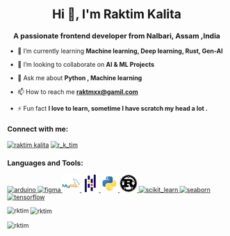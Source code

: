 <h1 align="center">Hi 👋, I'm Raktim Kalita</h1>
<h3 align="center">A passionate frontend developer from Nalbari, Assam ,India</h3>

- 🌱 I’m currently learning **Machine learning, Deep learning, Rust, Gen-AI**

- 👯 I’m looking to collaborate on **AI & ML Projects**

- 💬 Ask me about **Python , Machine learning**

- 📫 How to reach me **raktmxx@gamil.com**

- ⚡ Fun fact **I love to learn, sometime I have scratch my head a lot .**

<h3 align="left">Connect with me:</h3>
<p align="left">
<a href="https://linkedin.com/in/raktim kalita" target="blank"><img align="center" src="https://raw.githubusercontent.com/rahuldkjain/github-profile-readme-generator/master/src/images/icons/Social/linked-in-alt.svg" alt="raktim kalita" height="30" width="40" /></a>
<a href="https://instagram.com/r_k_tim" target="blank"><img align="center" src="https://raw.githubusercontent.com/rahuldkjain/github-profile-readme-generator/master/src/images/icons/Social/instagram.svg" alt="r_k_tim" height="30" width="40" /></a>
</p>

<h3 align="left">Languages and Tools:</h3>
<p align="left"> <a href="https://www.arduino.cc/" target="_blank" rel="noreferrer"> <img src="https://cdn.worldvectorlogo.com/logos/arduino-1.svg" alt="arduino" width="40" height="40"/> </a> <a href="https://www.figma.com/" target="_blank" rel="noreferrer"> <img src="https://www.vectorlogo.zone/logos/figma/figma-icon.svg" alt="figma" width="40" height="40"/> </a> <a href="https://www.mysql.com/" target="_blank" rel="noreferrer"> <img src="https://raw.githubusercontent.com/devicons/devicon/master/icons/mysql/mysql-original-wordmark.svg" alt="mysql" width="40" height="40"/> </a> <a href="https://pandas.pydata.org/" target="_blank" rel="noreferrer"> <img src="https://raw.githubusercontent.com/devicons/devicon/2ae2a900d2f041da66e950e4d48052658d850630/icons/pandas/pandas-original.svg" alt="pandas" width="40" height="40"/> </a> <a href="https://www.python.org" target="_blank" rel="noreferrer"> <img src="https://raw.githubusercontent.com/devicons/devicon/master/icons/python/python-original.svg" alt="python" width="40" height="40"/> </a> <a href="https://www.rust-lang.org" target="_blank" rel="noreferrer"> <img src="https://raw.githubusercontent.com/devicons/devicon/master/icons/rust/rust-plain.svg" alt="rust" width="40" height="40"/> </a> <a href="https://scikit-learn.org/" target="_blank" rel="noreferrer"> <img src="https://upload.wikimedia.org/wikipedia/commons/0/05/Scikit_learn_logo_small.svg" alt="scikit_learn" width="40" height="40"/> </a> <a href="https://seaborn.pydata.org/" target="_blank" rel="noreferrer"> <img src="https://seaborn.pydata.org/_images/logo-mark-lightbg.svg" alt="seaborn" width="40" height="40"/> </a> <a href="https://www.tensorflow.org" target="_blank" rel="noreferrer"> <img src="https://www.vectorlogo.zone/logos/tensorflow/tensorflow-icon.svg" alt="tensorflow" width="40" height="40"/> </a> </p>

<p><img align="left" src="https://github-readme-stats.vercel.app/api/top-langs?username=rktim&show_icons=true&locale=en&layout=compact" alt="rktim" /></p>

<p>&nbsp;<img align="center" src="https://github-readme-stats.vercel.app/api?username=rktim&show_icons=true&locale=en" alt="rktim" /></p>

<p><img align="center" src="https://github-readme-streak-stats.herokuapp.com/?user=rktim&" alt="rktim" /></p>
